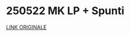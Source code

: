 # 250522 MK LP + Spunti

[LINK ORIGINALE](https://chatgpt.com/c/682f11bc-5ddc-800d-b1d9-fad6046d5222)
